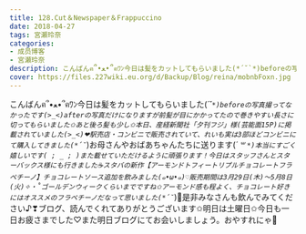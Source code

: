 ```yaml
---
title: 128.Cut＆Newspaper＆Frappuccino
date: 2018-04-27
tags: 宮瀬玲奈
categories: 
- 成员博客
- 宮瀬玲奈
description: こんばんฅ՞•ﻌ•՞ฅﾜﾝ今日は髪をカットしてもらいました(*´˘`*)beforeの写真撮ってなかったです(&gt;_&lt;)afterの写真だけになりますが前髪が目にかかってたので巻きやすい長さに切ってもらいました✩あと後ろ髪も少...
cover: https://files.227wiki.eu.org/d/Backup/Blog/reina/mobnbFoxn.jpg 
---
```


こんばんฅ՞•ﻌ•՞ฅﾜﾝ今日は髪をカットしてもらいました(*´˘`*)beforeの写真撮ってなかったです(>_<)afterの写真だけになりますが前髪が目にかかってたので巻きやすい長さに切ってもらいました✩あと後ろ髪も少し✩本日、産経新聞社「夕刊フジ」様(芸能面15P)に掲載されていました(>_<)❤駅売店・コンビニで販売されていて、れいも実は3部ほどコンビニにて購入してきました(*´˘`*)お母さんやおばあちゃんたちに送ります(*´ ꒳ `*)本当にすごく嬉しいです( ; _ ; )また載せていただけるように頑張ります！今日はスタッフさんとスターバックス様にも行きました☕️スタバの新作【アーモンドトフィートリプルチョコレートフラペチーノ】チョコレートソース追加を飲みました(๑•ω•๑)♡販売期間は3月29日(木)～5月8日(火)✧‧˚ゴールデンウィークくらいまでですね✩アーモンド感も程よく、チョコレート好きにはオススメのフラペチーノだなって思いました(*´˘`*)💓是非みなさんも飲んでみてください♪❣ブログ、読んでくれてありがとうございます✩明日は土曜日✩今日も一日お疲さまでした♡また明日ブログにてお会いしましょう。おやすれにゃ💓


